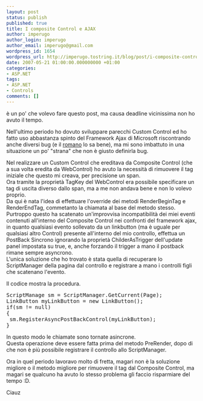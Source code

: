 ```yaml
---
layout: post
status: publish
published: true
title: I composite Control e AJAX
author: imperugo
author_login: imperugo
author_email: imperugo@gmail.com
wordpress_id: 1654
wordpress_url: http://imperugo.tostring.it/blog/post/i-composite-control-e-ajax/
date: 2007-05-21 01:00:00.000000000 +01:00
categories:
- ASP.NET
tags:
- ASP.NET
- Controls
comments: []
---
```

<p><span>&egrave; un po' che volevo fare questo post, ma causa deadline vicinissima non ho avuto il tempo. </span></p>
<p>Nell'ultimo periodo ho dovuto sviluppare parecchi Custom Control ed ho fatto uso abbastanza spinto del Framework Ajax di Microsoft riscontrando anche diversi bug (e il <a href="http://blogs.aspitalia.com/sm15455/">romano</a> lo sa bene), ma mi sono imbattuto in una situazione un po' &quot;strana&quot; che non &egrave; giusto definirla bug.</p>
<p>Nel realizzare un Custom Control che ereditava da Composite Control (che a sua volta eredita da WebControl) ho avuto la necessit&agrave; di rimuovere il tag iniziale che questo mi creava, per precisione un span.<br />
Ora tramite la propriet&agrave; TagKey del WebControl era possibile specificare un tag di uscita diverso dallo span, ma a me non andava bene e non lo volevo proprio.<br />
Da qui &egrave; nata l'idea di effettuare l'override dei metodi RenderBeginTag e RenderEndTag, commetanto la chiamata al base del metodo stesso.<br />
Purtroppo questo ha scatenato un'improvvisa incompatibilit&agrave; dei miei eventi contenuti all'interno del Composite Control nei confronti del framework ajax, in quanto qualsiasi evento sollevato da un linkbutton (ma &egrave; uguale per qualsiasi altro Control) presente all'interno del mio controllo, effettua un PostBack Sincrono ignorando la propriet&agrave; ChilderAsTrigger dell'update panel impostata su true, e, anche forzando il trigger a mano il postback rimane sempre asyncrono.<br />
L'unica soluzione che ho trovato &egrave; stata quella di recuperare lo ScriptManager della pagina dal controllo e registrare a mano i controlli figli che scatenano l'evento.</p>
<p>Il codice mostra la procedura.</p>
<pre title="code" class="brush: csharp">
ScriptManage sm = ScriptManager.GetCurrent(Page); 
LinkButton myLinkButton = new LinkButton(); 
if(sm != null) 
{ 
 sm.RegisterAsyncPostBackControl(myLinkButton); 
}</pre>
<p><span id="PostView"> </span></p>
<p>In questo modo le chiamate sono tornate asincrone.<br />
Questa operazione deve essere fatta prima del metodo PreRender, dopo di che non &egrave; pi&ugrave; possibile registrare il controllo allo ScriptManager.</p>
<p>Ora in quel periodo lavoravo molto di fretta, magari non &egrave; la soluzione migliore o il metodo migliore per rimuovere il tag dal Composite Control, ma magari se qualcuno ha avuto lo stesso problema gli faccio risparmiare del tempo :D.</p>
<p>Ciauz</p>
<p>&nbsp;</p>
<p>&nbsp;</p>
